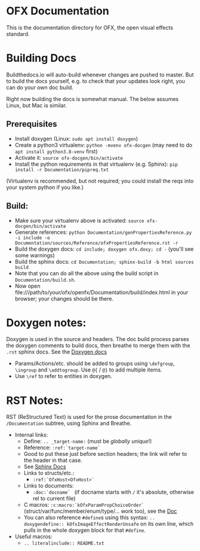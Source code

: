 # OFX Documentation

This is the documentation directory for OFX, the open visual effects standard.

# Building Docs

Buildthedocs.io will auto-build whenever changes are pushed to master.
But to build the docs yourself, e.g. to check that your updates look
right, you can do your own doc build.

Right now building the docs is somewhat manual. The below assumes
Linux, but Mac is similar.

## Prerequisites

* Install doxygen (Linux: `sudo apt install doxygen`)
* Create a python3 virtualenv: `python -mvenv ofx-docgen` (may need to do `apt install python3.8-venv` first)
* Activate it: `source ofx-docgen/bin/activate`
* Install the python requirements in that virtualenv (e.g. Sphinx): `pip install -r Documentation/pipreq.txt`

(Virtualenv is recommended, but not required; you could install the reqs into your
system python if you like.)

## Build:

* Make sure your virtualenv above is activated: `source ofx-docgen/bin/activate`
* Generate references:
  `python Documentation/genPropertiesReference.py -i include -o Documentation/sources/Reference/ofxPropertiesReference.rst -r`
* Build the doxygen docs: `cd include; doxygen ofx.doxy; cd -` (you'll see
  some warnings)
* Build the sphinx docs:
  `cd Documentation; sphinx-build -b html sources build`
* Note that you can do all the above using the build script in `Documentation/build.sh`.
* Now open
  file:///path/to/your/ofx/openfx/Documentation/build/index.html in
  your browser; your changes should be there.

# Doxygen notes:

Doxygen is used in the source and headers. The doc build process
parses the doxygen comments to build docs, then breathe to merge them
with the `.rst` sphinx docs. See the [Doxygen docs](https://www.doxygen.nl/manual/docblocks.html)

* Params/Actions/etc. should be added to groups using `\defgroup`, `\ingroup` and `\addtogroup`. Use `@{` / `@}` to add multiple items.
* Use `\ref` to refer to entities in doxygen.


# RST Notes:

RST (ReStructured Text) is used for the prose documentation in the `/Documentation` subtree, using Sphinx and Breathe.

* Internal links:
  - Define: `.. _target-name:` (must be *globally unique*!)
  - Reference: ``:ref:`target-name` ``
  - Good to put these just before section headers; the link will refer to the header in that case.
  - See [Sphinx Docs](https://www.sphinx-doc.org/en/master/usage/restructuredtext/roles.html#role-ref)
  - Links to structs/etc.:
    - ``:ref:`OfxHost<OfxHost>` ``
  - Links to documents:
    - ``:doc:`docname` `` (if docname starts with `/` it's absolute, otherwise rel to current file)
  - C macros: `` :c:macro:`kOfxParamPropChoiceOrder` `` (struct/var/func/member/enum/type/... work too), 
    see the [Doc](https://www.sphinx-doc.org/en/master/usage/domains/c.html#c-roles)
  - You can also reference `#define`s using this syntax: ``.. doxygendefine:: kOfxImageEffectRenderUnsafe`` on its own line,
    which pulls in the whole doxygen block for that `#define`.
* Useful macros:
  - `` .. literalinclude:: README.txt ``

